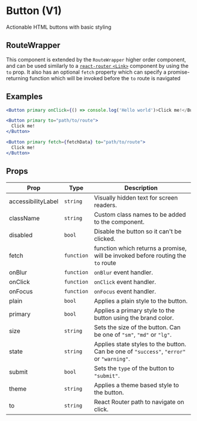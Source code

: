 # Button (V1)

Actionable HTML buttons with basic styling

## RouteWrapper

This component is extended by the `RouteWrapper` higher order component, and can be used similarly to a [`react-router` `<Link>`](https://reacttraining.com/react-router/web/api/Link) component by using the `to` prop. It also has an optional `fetch` property which can specify a promise-returning function which will be invoked before the `to` route is navigated

## Examples

```jsx
<Button primary onClick={() => console.log('Hello world')>Click me!</Button>
```

```jsx
<Button primary to="path/to/route">
  Click me!
</Button>
```

```jsx
<Button primary fetch={fetchData} to="path/to/route">
  Click me!
</Button>
```

## Props

| Prop               | Type       | Description                                                                              |
| ------------------ | ---------- | ---------------------------------------------------------------------------------------- |
| accessibilityLabel | `string`   | Visually hidden text for screen readers.                                                 |
| className          | `string`   | Custom class names to be added to the component.                                         |
| disabled           | `bool`     | Disable the button so it can't be clicked.                                               |
| fetch              | `function` | function which returns a promise, will be invoked before routing the `to` route          |
| onBlur             | `function` | `onBlur` event handler.                                                                  |
| onClick            | `function` | `onClick` event handler.                                                                 |
| onFocus            | `function` | `onFocus` event handler.                                                                 |
| plain              | `bool`     | Applies a plain style to the button.                                                     |
| primary            | `bool`     | Applies a primary style to the button using the brand color.                             |
| size               | `string`   | Sets the size of the button. Can be one of `"sm"`, `"md"` or `"lg"`.                     |
| state              | `string`   | Applies state styles to the button. Can be one of `"success"`, `"error"` or `"warning"`. |
| submit             | `bool`     | Sets the `type` of the button to `"submit"`.                                             |
| theme              | `string`   | Applies a theme based style to the button.                                               |
| to                 | `string`   | React Router path to navigate on click.                                                  |

